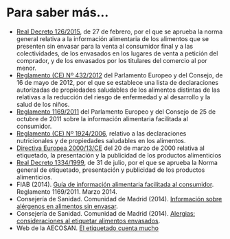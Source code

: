 # Para saber más...

*   [Real Decreto 126/2015](http://www.boe.es/boe/dias/2015/03/04/pdfs/BOE-A-2015-2293.pdf "Real Decreto 126/2015"), de 27 de febrero, por el que se aprueba la norma general relativa a la información alimentaria de los alimentos que se presenten sin envasar para la venta al consumidor final y a las colectividades, de los envasados en los lugares de venta a petición del comprador, y de los envasados por los titulares del comercio al por menor.
*   [Reglamento (CE) Nº 432/2012](http://www.boe.es/doue/2012/136/L00001-00040.pdf "Reglamento (CE) 432/2012") del Parlamento Europeo y del Consejo, de 16 de mayo de 2012, por el que se establece una lista de declaraciones autorizadas de propiedades saludables de los alimentos distintas de las relativas a la reducción del riesgo de enfermedad y al desarrollo y la salud de los niños.
*   [Reglamento 1169/2011](http://www.boe.es/doue/2011/304/L00018-00063.pdf "Reglamento 1169/2011") del Parlamento Europeo y del Consejo de 25 de octubre de 2011 sobre la información alimentaria facilitada al consumidor.
*   [Reglamento (CE) Nº 1924/2006](http://eur-lex.europa.eu/LexUriServ/LexUriServ.do?uri=OJ:L:2006:404:0009:0025:ES:PDF "Reglamento (CE) 1924/2006"), relativo a las declaraciones nutricionales y de propiedades saludables en los alimentos.
*   [Directiva Europea 2000/13/CE](https://www.boe.es/doue/2000/109/L00029-00042.pdf "Directiva Europea 2000/13/CEE") del 20 de marzo de 2000 relativa al etiquetado, la presentación y la publicidad de los productos alimenticios
*   [Real Decreto 1334/1999](http://www.boe.es/boe/dias/1999/08/24/pdfs/A31410-31418.pdf "Real Decreto 1334/1999"), de 31 de julio, por el que se aprueba la Norma general de etiquetado, presentación y publicidad de los productos alimenticios.
*   FIAB (2014). [Guía de información alimentaria facilitada al consumidor](http://www.fiab.es/archivos/documentoMenu/documentomenu_20140320162214.pdf "Guia de información alimentaria facilitada al consumidor"). Reglamento 1169/2011. Marzo 2014.
*   Consejería de Sanidad. Comunidad de Madrid (2014). [Información sobre alérgenos en alimentos sin envasar](http://www.madrid.org/cs/Satellite?c=CM_Publicaciones_FA&cid=1354389637525&pagename=ComunidadMadrid/Estructura "Información sobre alérgenos en alimentos sin envasar").
*   Consejería de Sanidad. Comunidad de Madrid (2014). [Alergias: consideraciones al etiquetar alimentos envasados](http://www.madrid.org/cs/Satellite?blobcol=urldata&blobheader=application%2Fpdf&blobheadername1=Content-Disposition&blobheadervalue1=filename%3DAlergias+Consideraciones+al+etiquetar+alimentos+envasados.+%28Ed.+Nov-2014%29.pdf&blobkey=id&blobtable=MungoBlobs&blobwhere=1352863551925&ssbinary=true "Alergias: consideraciones al etiquetar alimentos envasados").
*   Web de la AECOSAN. [El etiquetado cuenta mucho](http://eletiquetadocuentamucho.aecosan.msssi.gob.es/)